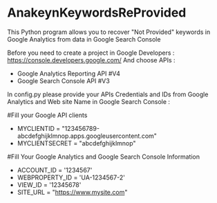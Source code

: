 # AnakeynKeywordsReProvided
This Python program allows you to recover "Not Provided" keywords in Google Analytics from data in Google Search Console

Before you need to create a project in Google Developers :
https://console.developers.google.com/
And choose APIs :
- Google Analytics Reporting API  #V4 
- Google Search Console API #V3

In config.py please provide your APIs Credentials and IDs from Google Analytics and Web site Name in Google Search Console :

#Fill your Google API clients 

- MYCLIENTID = "123456789-abcdefghijklmnop.apps.googleusercontent.com" 
- MYCLIENTSECRET =    "abcdefghijklmnop" 


#Fill Your Google Analytics and Google Search Console Information

- ACCOUNT_ID = '1234567'
- WEBPROPERTY_ID = 'UA-1234567-2'
- VIEW_ID = '12345678'  
- SITE_URL =  "https://www.mysite.com"  

